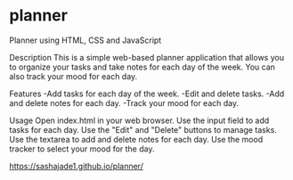 # planner
Planner using HTML, CSS and JavaScript

Description
This is a simple web-based planner application that allows you to organize your tasks and 
take notes for each day of the week. You can also track your mood for each day.

Features
-Add tasks for each day of the week.
-Edit and delete tasks.
-Add and delete notes for each day.
-Track your mood for each day.

Usage
Open index.html in your web browser.
Use the input field to add tasks for each day.
Use the "Edit" and "Delete" buttons to manage tasks.
Use the textarea to add and delete notes for each day.
Use the mood tracker to select your mood for the day.

https://sashajade1.github.io/planner/
